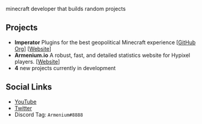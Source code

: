 minecraft developer that builds random projects

## Projects
- **Imperator** Plugins for the best geopolitical Minecraft experience \[[GitHub Org](https://github.com/Imperator-Network)\] \[[Website](https://www.imperator.network)\]
- **Armenium.io** A robust, fast, and detailed statistics website for Hypixel players. \[[Website](https://www.armenium.io)\]
- **4** new projects currently in development

## Social Links
- [YouTube](https://www.youtube.com/Armenium)
- [Twitter](https://www.twitter.com/ArmeniumYT)
- Discord Tag: `Armenium#8888`
